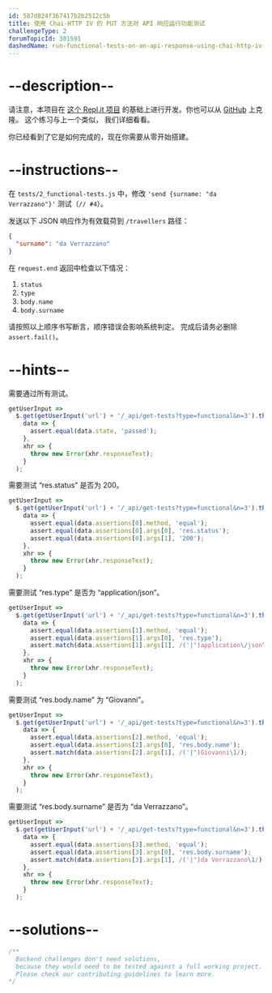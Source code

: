 ```yaml
---
id: 587d824f367417b2b2512c5b
title: 使用 Chai-HTTP IV 的 PUT 方法对 API 响应运行功能测试
challengeType: 2
forumTopicId: 301591
dashedName: run-functional-tests-on-an-api-response-using-chai-http-iv---put-method
---
```


# --description--

请注意，本项目在 [这个 Repl.it 项目](https://repl.it/github/freeCodeCamp/boilerplate-mochachai) 的基础上进行开发。你也可以从 [GitHub](https://repl.it/github/freeCodeCamp/boilerplate-mochachai) 上克隆。 这个练习与上一个类似， 我们详细看看。

你已经看到了它是如何完成的，现在你需要从零开始搭建。

# --instructions--

在 `tests/2_functional-tests.js` 中，修改 `'send {surname: "da Verrazzano"}'` 测试（`// #4`）。

发送以下 JSON 响应作为有效载荷到 `/travellers` 路径：

```json
{
  "surname": "da Verrazzano"
}
```

在 `request.end` 返回中检查以下情况：

1.  `status`
2.  `type`
3.  `body.name`
4.  `body.surname`

请按照以上顺序书写断言，顺序错误会影响系统判定。 完成后请务必删除 `assert.fail()`。

# --hints--

需要通过所有测试。

```js
getUserInput =>
  $.get(getUserInput('url') + '/_api/get-tests?type=functional&n=3').then(
    data => {
      assert.equal(data.state, 'passed');
    },
    xhr => {
      throw new Error(xhr.responseText);
    }
  );
```

需要测试 “res.status” 是否为 200。

```js
getUserInput =>
  $.get(getUserInput('url') + '/_api/get-tests?type=functional&n=3').then(
    data => {
      assert.equal(data.assertions[0].method, 'equal');
      assert.equal(data.assertions[0].args[0], 'res.status');
      assert.equal(data.assertions[0].args[1], '200');
    },
    xhr => {
      throw new Error(xhr.responseText);
    }
  );
```

需要测试 “res.type” 是否为 “application/json”。

```js
getUserInput =>
  $.get(getUserInput('url') + '/_api/get-tests?type=functional&n=3').then(
    data => {
      assert.equal(data.assertions[1].method, 'equal');
      assert.equal(data.assertions[1].args[0], 'res.type');
      assert.match(data.assertions[1].args[1], /('|")application\/json\1/);
    },
    xhr => {
      throw new Error(xhr.responseText);
    }
  );
```

需要测试 “res.body.name” 为 “Giovanni”。

```js
getUserInput =>
  $.get(getUserInput('url') + '/_api/get-tests?type=functional&n=3').then(
    data => {
      assert.equal(data.assertions[2].method, 'equal');
      assert.equal(data.assertions[2].args[0], 'res.body.name');
      assert.match(data.assertions[2].args[1], /('|")Giovanni\1/);
    },
    xhr => {
      throw new Error(xhr.responseText);
    }
  );
```

需要测试 “res.body.surname” 是否为 “da Verrazzano”。

```js
getUserInput =>
  $.get(getUserInput('url') + '/_api/get-tests?type=functional&n=3').then(
    data => {
      assert.equal(data.assertions[3].method, 'equal');
      assert.equal(data.assertions[3].args[0], 'res.body.surname');
      assert.match(data.assertions[3].args[1], /('|")da Verrazzano\1/);
    },
    xhr => {
      throw new Error(xhr.responseText);
    }
  );
```

# --solutions--

```js
/**
  Backend challenges don't need solutions, 
  because they would need to be tested against a full working project. 
  Please check our contributing guidelines to learn more.
*/
```
